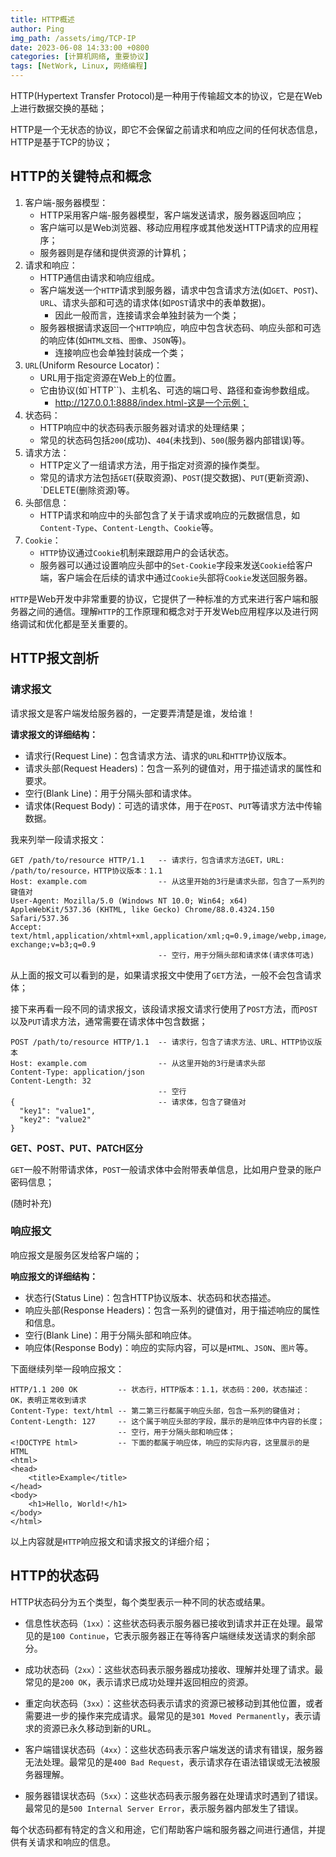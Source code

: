 ```yaml
---
title: HTTP概述
author: Ping
img_path: /assets/img/TCP-IP
date: 2023-06-08 14:33:00 +0800
categories: [计算机网络, 重要协议]
tags: [NetWork, Linux, 网络编程]
---
```


HTTP(Hypertext Transfer Protocol)是一种用于传输超文本的协议，它是在Web上进行数据交换的基础；

HTTP是一个无状态的协议，即它不会保留之前请求和响应之间的任何状态信息，HTTP是基于TCP的协议；

## HTTP的关键特点和概念

1. 客户端-服务器模型：
   - HTTP采用客户端-服务器模型，客户端发送请求，服务器返回响应；
   - 客户端可以是Web浏览器、移动应用程序或其他发送HTTP请求的应用程序；
   - 服务器则是存储和提供资源的计算机；
2. 请求和响应：
   - HTTP通信由请求和响应组成。
   - 客户端发送一个`HTTP`请求到服务器，请求中包含请求方法(如`GET`、`POST`)、`URL`、请求头部和可选的请求体(如`POST`请求中的表单数据)。
     - 因此一般而言，连接请求会单独封装为一个类；
   - 服务器根据请求返回一个`HTTP`响应，响应中包含状态码、响应头部和可选的响应体(如`HTML文档`、`图像`、`JSON`等)。
     - 连接响应也会单独封装成一个类；
3. `URL`(Uniform Resource Locator)：
   - URL用于指定资源在Web上的位置。
   - 它由协议(如`HTTP``)、主机名、可选的端口号、路径和查询参数组成。
     - http://127.0.0.1:8888/index.html-这是一个示例；
4. 状态码：
   - HTTP响应中的状态码表示服务器对请求的处理结果；
   - 常见的状态码包括`200`(成功)、`404`(未找到)、`500`(服务器内部错误)等。
5. 请求方法：
   - HTTP定义了一组请求方法，用于指定对资源的操作类型。
   - 常见的请求方法包括`GET`(获取资源)、`POST`(提交数据)、`PUT`(更新资源)、`DELETE(删除资源)等。
6. 头部信息：
   - HTTP请求和响应中的头部包含了关于请求或响应的元数据信息，如`Content-Type`、`Content-Length`、`Cookie`等。
7. `Cookie`：
   - `HTTP`协议通过`Cookie`机制来跟踪用户的会话状态。
   - 服务器可以通过设置响应头部中的`Set-Cookie`字段来发送`Cookie`给客户端，客户端会在后续的请求中通过`Cookie`头部将`Cookie`发送回服务器。

`HTTP`是Web开发中非常重要的协议，它提供了一种标准的方式来进行客户端和服务器之间的通信。理解`HTTP`的工作原理和概念对于开发Web应用程序以及进行网络调试和优化都是至关重要的。

## HTTP报文剖析

### 请求报文

请求报文是客户端发给服务器的，一定要弄清楚是谁，发给谁！

**请求报文的详细结构：**

- 请求行(Request Line)：包含请求方法、请求的`URL`和`HTTP`协议版本。
- 请求头部(Request Headers)：包含一系列的键值对，用于描述请求的属性和要求。
- 空行(Blank Line)：用于分隔头部和请求体。
- 请求体(Request Body)：可选的请求体，用于在`POST`、`PUT`等请求方法中传输数据。

我来列举一段请求报文：

```
GET /path/to/resource HTTP/1.1   -- 请求行，包含请求方法GET，URL: /path/to/resource，HTTP协议版本：1.1
Host: example.com                -- 从这里开始的3行是请求头部，包含了一系列的键值对
User-Agent: Mozilla/5.0 (Windows NT 10.0; Win64; x64) AppleWebKit/537.36 (KHTML, like Gecko) Chrome/88.0.4324.150 Safari/537.36
Accept: text/html,application/xhtml+xml,application/xml;q=0.9,image/webp,image/apng,*/*;q=0.8,application/signed-exchange;v=b3;q=0.9
                                 -- 空行，用于分隔头部和请求体(请求体可选)
```

从上面的报文可以看到的是，如果请求报文中使用了`GET`方法，一般不会包含请求体；


接下来再看一段不同的请求报文，该段请求报文请求行使用了`POST`方法，而`POST`以及`PUT`请求方法，通常需要在请求体中包含数据；

```
POST /path/to/resource HTTP/1.1  -- 请求行，包含了请求方法、URL、HTTP协议版本
Host: example.com                -- 从这里开始的3行是请求头部
Content-Type: application/json
Content-Length: 32
                                 -- 空行
{                                -- 请求体，包含了键值对
  "key1": "value1",
  "key2": "value2"
}
```

**GET、POST、PUT、PATCH区分**

`GET`一般不附带请求体，`POST`一般请求体中会附带表单信息，比如用户登录的账户密码信息；

(随时补充)

### 响应报文

响应报文是服务区发给客户端的；

**响应报文的详细结构：**

- 状态行(Status Line)：包含HTTP协议版本、状态码和状态描述。
- 响应头部(Response Headers)：包含一系列的键值对，用于描述响应的属性和信息。
- 空行(Blank Line)：用于分隔头部和响应体。
- 响应体(Response Body)：响应的实际内容，可以是`HTML`、`JSON`、`图片`等。

下面继续列举一段响应报文：

```
HTTP/1.1 200 OK         -- 状态行，HTTP版本：1.1，状态码：200，状态描述：OK，表明正常收到请求
Content-Type: text/html	-- 第二第三行都属于响应头部，包含一系列的键值对；
Content-Length: 127     -- 这个属于响应头部的字段，展示的是响应体中内容的长度；
                        -- 空行，用于分隔头部和响应体；
<!DOCTYPE html>         -- 下面的都属于响应体，响应的实际内容，这里展示的是HTML
<html>
<head>
    <title>Example</title>
</head>
<body>
    <h1>Hello, World!</h1>
</body>
</html>
```

以上内容就是`HTTP`响应报文和请求报文的详细介绍；

## HTTP的状态码

HTTP状态码分为五个类型，每个类型表示一种不同的状态或结果。

- 信息性状态码（`1xx`）：这些状态码表示服务器已接收到请求并正在处理。最常见的是`100 Continue`，它表示服务器正在等待客户端继续发送请求的剩余部分。

- 成功状态码（`2xx`）：这些状态码表示服务器成功接收、理解并处理了请求。最常见的是`200 OK`，表示请求已成功处理并返回相应的资源。

- 重定向状态码（`3xx`）：这些状态码表示请求的资源已被移动到其他位置，或者需要进一步的操作来完成请求。最常见的是`301 Moved Permanently`，表示请求的资源已永久移动到新的URL。

- 客户端错误状态码（`4xx`）：这些状态码表示客户端发送的请求有错误，服务器无法处理。最常见的是`400 Bad Request`，表示请求存在语法错误或无法被服务器理解。

- 服务器错误状态码（`5xx`）：这些状态码表示服务器在处理请求时遇到了错误。最常见的是`500 Internal Server Error`，表示服务器内部发生了错误。

每个状态码都有特定的含义和用途，它们帮助客户端和服务器之间进行通信，并提供有关请求和响应的信息。
